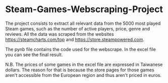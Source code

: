 # Steam-Games-Webscraping-Project

The project consists to extract all relevant data from the 5000 most played Steam games, such as the number of active players, price, genre and reviews. All the data was scraped from the websites https://steamcharts.com/top and https://store.steampowered.com.

The pynb file contains the code used for the webscrape. In the excel file you can see the final result.

N.B. The prices of some games in the excel file are expressed in Taiwanese dollars. The reason for that is because the store pages for those games aren't accessible from the European region and thus aren't priced in euros.
